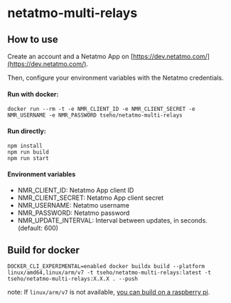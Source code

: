 # netatmo-multi-relays

## How to use

Create an account and a Netatmo App on [https://dev.netatmo.com/](https://dev.netatmo.com/).

Then, configure your environment variables with the Netatmo credentials.

#### Run with docker:
```
docker run --rm -t -e NMR_CLIENT_ID -e NMR_CLIENT_SECRET -e NMR_USERNAME -e NMR_PASSWORD tseho/netatmo-multi-relays
```

#### Run directly:
```
npm install
npm run build
npm run start
```

#### Environment variables

- NMR_CLIENT_ID: Netatmo App client ID
- NMR_CLIENT_SECRET: Netatmo App client secret
- NMR_USERNAME: Netatmo username
- NMR_PASSWORD: Netatmo password
- NMR_UPDATE_INTERVAL: Interval between updates, in seconds. (default: 600)


## Build for docker

```
DOCKER_CLI_EXPERIMENTAL=enabled docker buildx build --platform linux/amd64,linux/arm/v7 -t tseho/netatmo-multi-relays:latest -t tseho/netatmo-multi-relays:X.X.X . --push
```
note: If `linux/arm/v7` is not available, [you can build on a raspberry pi](https://github.com/docker/buildx/issues/151).

